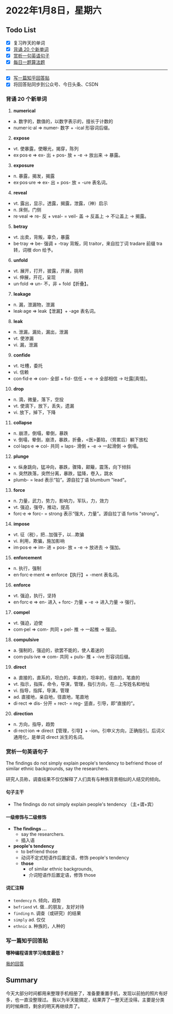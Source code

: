 # 2022年1月8日，星期六
## Todo List

- [x] 复习昨天的单词
- [x] [背诵 20 个新单词](#背诵-20-个新单词)
- [x] [赏析一句英语句子](#赏析一句英语句子)
- [x] [每日一题算法题](#每日一题算法题)
--------
- [x] [写一篇知乎回答贴](#写一篇知乎回答贴)
- [x] 将回答贴同步到公众号、今日头条、CSDN

### 背诵 20 个新单词

1. **numerical**
  - a. 数字的，数值的，以数字表示的，擅长于计数的
  - numer·ic·al => numer- 数字 + -ical 形容词后缀。

2. **expose**
  - vt. 使暴露，使曝光，揭穿，陈列
  - ex·pos·e => ex- 出 + pos- 放 + -e → 放出来 → 暴露。

3. **exposure**
  - n. 暴露，揭发，揭露
  - ex·pos·ure => ex- 出 + pos- 放 + -ure 表名词。

4. **reveal**
  - vt. 露出，显示，透露，揭露，泄露，（神）启示
  - n. 床侧，门侧
  - re·veal => re- 反 + veal- = veil- 盖 → 反盖上 → 不让盖上 → 揭露。

5. **betray**
  - vt. 出卖，背叛，辜负，暴露
  - be·tray => be- 强调 + -tray 背叛，同 traitor，来自拉丁词 tradare 前缀 tra 转，词根 don 给予。

6. **unfold**
  - vt. 展开，打开，披露，开展，挑明
  - vi. 伸展，开花，呈现
  - un·fold => un- 不，非 + fold【折叠】。

7. **leakage**
  - n. 漏，泄漏物，泄漏
  - leak·age => leak【泄漏】+ -age 表名词。

8. **leak**
  - n. 泄漏，漏处，漏出，泄漏
  - vt. 使渗漏
  - vi. 漏，泄漏

9. **confide**
  - vt. 吐槽，委托
  - vi. 信赖
  - con·fid·e => con- 全部 + fid- 信任 + -e → 全部相信 → 吐露[真情]。

10. **drop**
  - n. 滴，微量，落下，空投
  - vt. 使滴下，放下，丢失，遗漏
  - vi. 放下，掉下，下降

11. **collapse**
  - n. 崩溃，倒塌，晕倒，暴跌
  - v. 倒塌，晕倒，崩溃，暴跌，折叠，<医>萎陷，（劳累后）躺下放松
  - col·laps·e => col- 共同 + laps- 滑倒 + -e → 一起滑倒 → 倒塌。

12. **plunge**
  - v. 纵身跳向，猛冲向，暴跌，骤降，颠簸，震荡，向下倾斜
  - n. 突然跌落，突然分离，暴跌，猛降，卷入，跳水
  - plumb- = lead 表示“铅”。源自拉丁语 blumbum "lead"。

13. **force**
  - n. 力量，武力，势力，影响力，军队，力，效力
  - vt. 强迫，强夺，推动，提高
  - forc·e => forc- = strong 表示“强大，力量”。源自拉丁语 fortis "strong"。

14. **impose**
  - vt. 征（税），把...加强于，以...欺骗
  - vi. 利用，欺骗，施加影响
  - im·pos·e => im- 进 + pos- 放 + -e → 放进去 → 强加。

15. **enforcement**
  - n. 执行，强制
  - en·forc·e·ment => enforce【执行】+ -ment 表名词。

16. **enforce**
  - vt. 强迫，执行，坚持
  - en·forc·e => en- 进入 + forc- 力量 + -e → 进入力量 → 强行。

17. **compel**
  - vt. 强迫，迫使
  - com·pel => com- 共同 + pel- 推 → 一起推 → 强迫。

18. **compulsive**
  - a. 强制的，强迫的，欲罢不能的，使人着迷的
  - com·puls·ive => com- 共同 + puls- 推 + -ive 形容词后缀。

19. **direct**
  - a. 直接的，直系的，坦白的，率直的，坦率的，径直的，笔直的
  - vt. 指示，指挥，命令，导演，管理，指引方向，在...上写姓名和地址
  - vi. 指导，指挥，导演，管理
  - ad. 直接地，亲自地，径直地，笔直地
  - di·rect => dis- 分开 + rect- = reg- 竖直，引导，即“直接的”。

20. **direction**
  - n. 方向，指导，趋势
  - di·rect·ion => direct【管理，引导】+ -ion。引申义方向，正确指引。后词义通用化，是单词 direct 派生的名词。


### 赏析一句英语句子

The findings do not simply explain people's tendency to befriend those of similar ethnic backgrounds, say the researchers.

研究人员称，调查结果不仅仅解释了人们具有与种族背景相似的人结交的倾向。

#### 句子主干

- The findings do not simply explain people's tendency （主+谓+宾）

#### 一级修饰与二级修饰

- **The findings ...**
  - say the researchers.
  - 插入语
- **people's tendency**
  - to befriend those
  - 动词不定式短语作后置定语，修饰 people's tendency
  - **those**
    - of similar ethnic backgrounds,
    - 介词短语作后置定语，修饰 those

#### 词汇注释

- `tendency` n. 倾向，趋势
- `befriend` vt. 做...的朋友，友好对待
- `finding` n. 调查（或研究）的结果
- `simply` ad. 仅仅
- `ethnic` a. 种族的，人种的

### 写一篇知乎回答贴

**哪种编程语言学习难度最低？**

[我的回答](https://www.zhihu.com/question/510280533/answer/2302342681)


## Summary

今天大部分时间都用来整理手机相册了，准备要重置手机，发现以前拍的照片有好多，也一直没整理过。
我以为半天能搞定，结果弄了一整天还没得。主要是分类的时候麻烦，剩余的明天再继续弄了。
